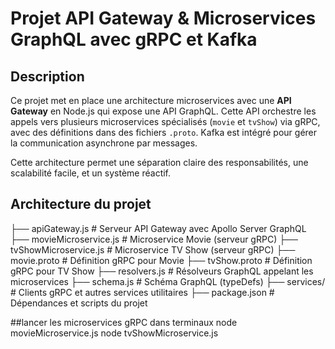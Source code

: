 # Projet API Gateway & Microservices GraphQL avec gRPC et Kafka

## Description

Ce projet met en place une architecture microservices avec une **API Gateway** en Node.js qui expose une API GraphQL. Cette API orchestre les appels vers plusieurs microservices spécialisés (`movie` et `tvShow`) via gRPC, avec des définitions dans des fichiers `.proto`. Kafka est intégré pour gérer la communication asynchrone par messages.

Cette architecture permet une séparation claire des responsabilités, une scalabilité facile, et un système réactif.

## Architecture du projet


├── apiGateway.js # Serveur API Gateway avec Apollo Server GraphQL
├── movieMicroservice.js # Microservice Movie (serveur gRPC)
├── tvShowMicroservice.js # Microservice TV Show (serveur gRPC)
├── movie.proto # Définition gRPC pour Movie
├── tvShow.proto # Définition gRPC pour TV Show
├── resolvers.js # Résolveurs GraphQL appelant les microservices
├── schema.js # Schéma GraphQL (typeDefs)
├── services/ # Clients gRPC et autres services utilitaires
├── package.json # Dépendances et scripts du projet

##lancer les microservices gRPC dans terminaux
node movieMicroservice.js
node tvShowMicroservice.js
